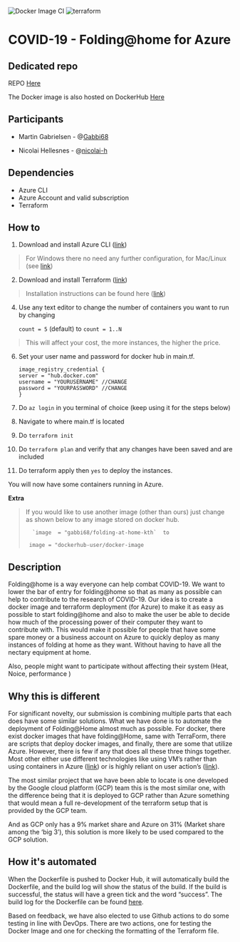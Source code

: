 ![Docker Image CI](https://github.com/Gabbi68/folding-at-home-kth/workflows/Docker%20Image%20CI/badge.svg) ![terraform](https://github.com/Gabbi68/folding-at-home-kth/workflows/terraform-lint/badge.svg)

# COVID-19 - Folding@home for Azure

## Dedicated repo

REPO
[Here](https://github.com/Gabbi68/folding-at-home-kth)

The Docker image is also hosted on DockerHub
[Here](https://hub.docker.com/r/gabbi68/folding-at-home-kth) 



## Participants

 

- Martin Gabrielsen - @[Gabbi68](https://github.com/Gabbi68)

- Nicolai Hellesnes - @[nicolai-h](https://github.com/nicolai-h)



## Dependencies

- Azure CLI
- Azure Account and valid subscription
- Terraform 


## How to 


1. Download and install Azure CLI ([link](https://docs.microsoft.com/en-us/cli/azure/install-azure-cli?view=azure-cli-latest))

> For Windows there no need any further configuration, for Mac/Linux (see [link](https://docs.microsoft.com/en-us/cli/azure/install-azure-cli?view=azure-cli-latest))

2. Download and install Terraform ([link](https://www.terraform.io/downloads.html))

> Installation instructions can be found here ([link](https://learn.hashicorp.com/terraform/getting-started/install.html))

4. Use any text editor to change the number of containers you want to run by changing

    `count = 5` (default) to `count = 1..N`

> This will affect your cost, the more instances, the higher the price.

6. Set your user name and password for docker hub in main.tf.

     ```
     image_registry_credential {
    server = "hub.docker.com" 
    username = "YOURUSERNAME" //CHANGE
    password = "YOURPASSWORD" //CHANGE
    }
    ```

7. Do `az login` in you terminal of choice (keep using it for the steps below)
8. Navigate to where main.tf is located
9. Do `terraform init`
10. Do `terraform plan` and verify that any changes have been saved and are included
11. Do terraform apply then `yes` to deploy the instances. 

You will now have some containers running in Azure.


**Extra**
> If you would like to use another image (other than ours) just change as shown below to any image stored on docker hub.
> 
> 		`image  = "gabbi68/folding-at-home-kth`  to 
> 
>      image = "dockerhub-user/docker-image


## Description


Folding@home is a way everyone can help combat COVID-19. We want to lower the bar of entry for folding@home so that as many as possible can help to contribute to the research of COVID-19. Our idea is to create a docker image and terraform deployment (for Azure) to make it as easy as possible to start folding@home and also to make the user be able to decide how much of the processing power of their computer they want to contribute with. This would make it possible for people that have some spare money or a business account on Azure to quickly deploy as many instances of folding at home as they want. Without having to have all the nectary equipment at home.

Also, people might want to participate without affecting their system (Heat, Noice, performance )


## Why this is different

For significant novelty, our submission is combining multiple parts that each does have some similar solutions. What we have done is to automate the deployment of Folding@Home almost much as possible. For docker, there exist docker images that have folding@Home, same with TerraForm, there are scripts that deploy docker images, and finally, there are some that utilize Azure. However, there is few if any that does all these three things together. Most other either use different technologies like using VM’s rather than using containers in Azure ([link](https://joshheffner.com/how-to-run-foldinghome-on-azure-spot-vms/)) or is highly reliant on user action’s ([link](https://azurecloudminingscript.github.io/Run_Folding_At_Home_in_the_Azure_Cloud.html)).

The most similar project that we have been able to locate is one developed by the Google cloud platform (GCP) team this is the most similar one, with the difference being that it is deployed to GCP rather than Azure something that would mean a full re-development of the terraform setup that is provided by the GCP team.

And as GCP only has a 9% market share and Azure on 31% (Market share among the ‘big 3’), this solution is more likely to be used compared to the GCP solution.



## How it's automated

When the Dockerfile is pushed to Docker Hub, it will automatically build the Dockerfile, and the build log will show the status of the build. If the build is successful, the status will have a green tick and the word “success”. The build log for the Dockerfile can be found [here](https://hub.docker.com/r/gabbi68/folding-at-home-kth/builds).

Based on feedback, we have also elected to use Github actions to do some testing in line with DevOps. There are two actions, one for testing the Docker Image and one for checking the formatting of the Terraform file. 